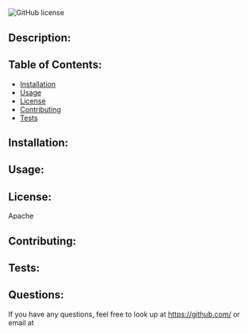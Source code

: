 ## 
![GitHub license](https://img.shields.io/badge/license-Apache-green)

## Description:


## Table of Contents:
* [Installation](#installation)
* [Usage](#usage)
* [License](#license)
* [Contributing](#contributing)
* [Tests](#tests)

## Installation:


## Usage:


## License:
Apache

## Contributing:


## Tests:


## Questions:
If you have any questions, feel free to look up  at https://github.com/
or email at 
